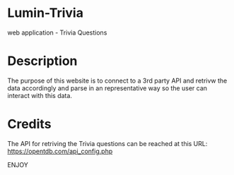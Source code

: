 # Lumin-Trivia
web application - Trivia Questions


# Description
The purpose of this website is to connect to a 3rd party API and retrivw the data accordingly and parse in an representative way
so the user can interact with this data. 


# Credits

The API for retriving the Trivia questions can be reached at this URL: https://opentdb.com/api_config.php

ENJOY



